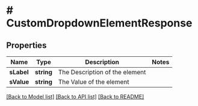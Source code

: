 # # CustomDropdownElementResponse

## Properties

Name | Type | Description | Notes
------------ | ------------- | ------------- | -------------
**sLabel** | **string** | The Description of the element |
**sValue** | **string** | The Value of the element |

[[Back to Model list]](../../README.md#models) [[Back to API list]](../../README.md#endpoints) [[Back to README]](../../README.md)

